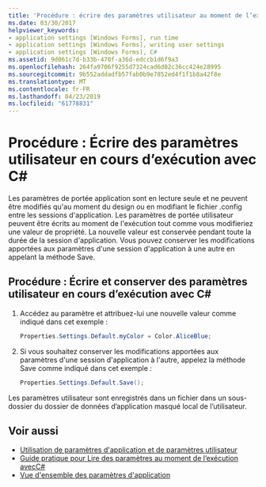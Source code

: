 ```yaml
---
title: 'Procédure : écrire des paramètres utilisateur au moment de l’exécution avec C#'
ms.date: 03/30/2017
helpviewer_keywords:
- application settings [Windows Forms], run time
- application settings [Windows Forms], writing user settings
- application settings [Windows Forms], C#
ms.assetid: 9d061c7d-b33b-470f-a36d-edccb1d6f9a3
ms.openlocfilehash: 264fa9706f9255d7324cad6d02c36cc424e28995
ms.sourcegitcommit: 9b552addadfb57fab0b9e7852ed4f1f1b8a42f8e
ms.translationtype: MT
ms.contentlocale: fr-FR
ms.lasthandoff: 04/23/2019
ms.locfileid: "61778831"
---
```

# <a name="how-to-write-user-settings-at-run-time-with-c"></a>Procédure : Écrire des paramètres utilisateur en cours d’exécution avec C\#

Les paramètres de portée application sont en lecture seule et ne peuvent être modifiés qu'au moment du design ou en modifiant le fichier .config entre les sessions d'application. Les paramètres de portée utilisateur peuvent être écrits au moment de l'exécution tout comme vous modifieriez une valeur de propriété. La nouvelle valeur est conservée pendant toute la durée de la session d'application. Vous pouvez conserver les modifications apportées aux paramètres d'une session d'application à une autre en appelant la méthode Save.  
  
## <a name="how-to-write-and-persist-user-settings-at-run-time-with-c"></a>Procédure : Écrire et conserver des paramètres utilisateur en cours d’exécution avec C\#
  
1. Accédez au paramètre et attribuez-lui une nouvelle valeur comme indiqué dans cet exemple :  
  
   ```csharp
   Properties.Settings.Default.myColor = Color.AliceBlue;  
   ```  
  
2. Si vous souhaitez conserver les modifications apportées aux paramètres d'une session d'application à l'autre, appelez la méthode Save comme indiqué dans cet exemple :  
  
    ```csharp
    Properties.Settings.Default.Save();  
    ```  
  
Les paramètres utilisateur sont enregistrés dans un fichier dans un sous-dossier du dossier de données d’application masqué local de l’utilisateur.  
  
## <a name="see-also"></a>Voir aussi

- [Utilisation de paramètres d'application et de paramètres utilisateur](using-application-settings-and-user-settings.md)
- [Guide pratique pour Lire des paramètres au moment de l’exécution avecC#](how-to-read-settings-at-run-time-with-csharp.md)
- [Vue d'ensemble des paramètres d'application](application-settings-overview.md)
